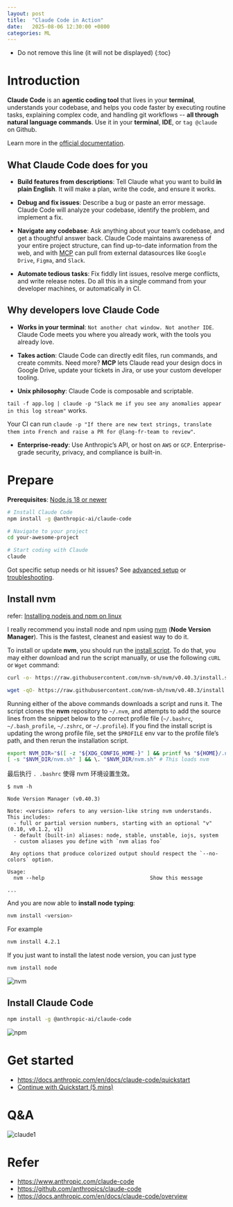 ```yaml
---
layout: post
title:  "Claude Code in Action"
date:   2025-08-06 12:30:00 +0800
categories: ML
---
```


* Do not remove this line (it will not be displayed)
{:toc}


# Introduction

**Claude Code** is an **agentic coding tool** that lives in your **terminal**, understands your codebase, and helps you code faster by executing routine tasks, explaining complex code, and handling git workflows -- **all through natural language commands**. Use it in your **terminal**, **IDE**, or `tag @claude` on Github.

Learn more in the [official documentation](https://docs.anthropic.com/en/docs/claude-code/overview).


## What Claude Code does for you

* **Build features from descriptions**: Tell Claude what you want to build **in plain English**. It will make a plan, write the code, and ensure it works.

* **Debug and fix issues**: Describe a bug or paste an error message. Claude Code will analyze your codebase, identify the problem, and implement a fix.

* **Navigate any codebase**: Ask anything about your team’s codebase, and get a thoughtful answer back. Claude Code maintains awareness of your entire project structure, can find up-to-date information from the web, and with [MCP](https://docs.anthropic.com/en/docs/claude-code/mcp) can pull from external datasources like `Google Drive`, `Figma`, and `Slack`.

* **Automate tedious tasks**: Fix fiddly lint issues, resolve merge conflicts, and write release notes. Do all this in a single command from your developer machines, or automatically in CI.

## Why developers love Claude Code

* **Works in your terminal**: `Not another chat window. Not another IDE`. Claude Code meets you where you already work, with the tools you already love.

* **Takes action**: Claude Code can directly edit files, run commands, and create commits. Need more? **MCP** lets Claude read your design docs in Google Drive, update your tickets in Jira, or use your custom developer tooling.

* **Unix philosophy**: Claude Code is composable and scriptable.

`tail -f app.log | claude -p "Slack me if you see any anomalies appear in this log stream"` works.

Your CI can run `claude -p "If there are new text strings, translate them into French and raise a PR for @lang-fr-team to review"`.

* **Enterprise-ready**: Use Anthropic’s API, or host on `AWS` or `GCP`. Enterprise-grade security, privacy, and compliance is built-in.




# Prepare

**Prerequisites**: [Node.js 18 or newer](https://nodejs.org/en/download/)

``` bash
# Install Claude Code
npm install -g @anthropic-ai/claude-code

# Navigate to your project
cd your-awesome-project

# Start coding with Claude
claude
```

Got specific setup needs or hit issues? See [advanced setup](https://docs.anthropic.com/en/docs/claude-code/setup) or [troubleshooting](https://docs.anthropic.com/en/docs/claude-code/troubleshooting).



## Install nvm

refer: [Installing nodejs and npm on linux](https://stackoverflow.com/questions/39981828/installing-nodejs-and-npm-on-linux)

I really recommend you install node and npm using [nvm](https://github.com/creationix/nvm) (**Node Version Manager**). This is the fastest, cleanest and easiest way to do it.

To install or update **nvm**, you should run the [install script](https://github.com/nvm-sh/nvm/blob/v0.40.3/install.sh). To do that, you may either download and run the script manually, or use the following `cURL` or `Wget` command:

``` bash
curl -o- https://raw.githubusercontent.com/nvm-sh/nvm/v0.40.3/install.sh | bash

wget -qO- https://raw.githubusercontent.com/nvm-sh/nvm/v0.40.3/install.sh | bash
```

Running either of the above commands downloads a script and runs it. The script clones the **nvm** repository to `~/.nvm`, and attempts to add the source lines from the snippet below to the correct profile file (`~/.bashrc`, `~/.bash_profile`, `~/.zshrc`, or `~/.profile`). If you find the install script is updating the wrong profile file, set the `$PROFILE` env var to the profile file’s path, and then rerun the installation script.

``` bash
export NVM_DIR="$([ -z "${XDG_CONFIG_HOME-}" ] && printf %s "${HOME}/.nvm" || printf %s "${XDG_CONFIG_HOME}/nvm")"
[ -s "$NVM_DIR/nvm.sh" ] && \. "$NVM_DIR/nvm.sh" # This loads nvm
```

最后执行 `. .bashrc` 使得 nvm 环境设置生效。

```
$ nvm -h

Node Version Manager (v0.40.3)

Note: <version> refers to any version-like string nvm understands. This includes:
  - full or partial version numbers, starting with an optional "v" (0.10, v0.1.2, v1)
  - default (built-in) aliases: node, stable, unstable, iojs, system
  - custom aliases you define with `nvm alias foo`

 Any options that produce colorized output should respect the `--no-colors` option.

Usage:
  nvm --help                                  Show this message

...
```

And you are now able to **install node typing**:

``` bash
nvm install <version>
```

For example

``` bash
nvm install 4.2.1
```

If you just want to install the latest node version, you can just type

``` bash
nvm install node
```

![nvm](/assets/images/202508/nvm.png)



## Install Claude Code


``` bash
npm install -g @anthropic-ai/claude-code
```

![npm](/assets/images/202508/npm.png)


# Get started

* https://docs.anthropic.com/en/docs/claude-code/quickstart
* [Continue with Quickstart (5 mins)](https://docs.anthropic.com/en/docs/claude-code/quickstart)





# Q&A

![claude1](/assets/images/202508/claude1.png)






# Refer

* https://www.anthropic.com/claude-code
* https://github.com/anthropics/claude-code
* https://docs.anthropic.com/en/docs/claude-code/overview